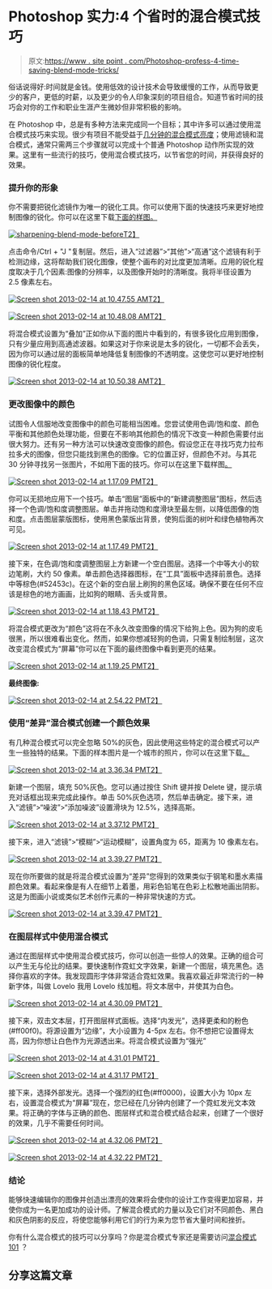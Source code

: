 # Photoshop 实力:4 个省时的混合模式技巧

> 原文:[https://www . site point . com/Photoshop-profess-4-time-saving-blend-mode-tricks/](https://www.sitepoint.com/photoshop-prowess-4-time-saving-blend-mode-tricks/)

俗话说得好:时间就是金钱。使用低效的设计技术会导致缓慢的工作，从而导致更少的客户，更低的时薪，以及更少的令人印象深刻的项目组合。知道节省时间的技巧会对你的工作和职业生涯产生微妙但非常积极的影响。

在 Photoshop 中，总是有多种方法来完成同一个目标；其中许多可以通过使用混合模式技巧来实现。很少有项目不能受益于[几分钟的混合模式亮度](https://www.sitepoint.com/the-essential-guide-to-blend-modes-in-photoshop/ "The Essential Guide to Blend Modes in Photoshop")；使用滤镜和混合模式，通常只需两三个步骤就可以完成十个普通 Photoshop 动作所实现的效果。这里有一些流行的技巧，使用混合模式技巧，以节省您的时间，并获得良好的效果。

### 提升你的形象

你不需要把锐化滤镜作为唯一的锐化工具。你可以使用下面的快速技巧来更好地控制图像的锐化。你可以在这里下载[下面的样图。](http://www.sxc.hu/browse.phtml?f=download&id=1400472)

[![sharpening-blend-mode-before](../Images/d22b5947983b9a599b22049e0234e7e8.png)T2】](https://www.sitepoint.com/wp-content/uploads/2013/02/sharpening-blend-mode-before.jpg)

点击命令/Ctrl + "J "复制层。然后，进入“过滤器”>“其他”>“高通”这个滤镜有利于检测边缘，这将帮助我们锐化图像，使整个画布的对比度更加清晰。应用的锐化程度取决于几个因素:图像的分辨率，以及图像开始时的清晰度。我将半径设置为 2.5 像素左右。

[![Screen shot 2013-02-14 at 10.47.55 AM](../Images/c34cbf146554ca34cc58080bf485dcff.png)T2】](https://www.sitepoint.com/wp-content/uploads/2013/02/Screen-shot-2013-02-14-at-10.47.55-AM.png)

[![Screen shot 2013-02-14 at 10.48.08 AM](../Images/a91c747f92f6cee2880564149f93c4c8.png)T2】](https://www.sitepoint.com/wp-content/uploads/2013/02/Screen-shot-2013-02-14-at-10.48.08-AM.png)

将混合模式设置为“叠加”正如你从下面的图片中看到的，有很多锐化应用到图像，只有少量应用到高通滤波器。如果这对于你来说是太多的锐化，一切都不会丢失，因为你可以通过层的面板简单地降低复制图像的不透明度。这使您可以更好地控制图像的锐化程度。

[![Screen shot 2013-02-14 at 10.50.38 AM](../Images/80d72e2e122a643b01d6ddf626cf57fc.png)T2】](https://www.sitepoint.com/wp-content/uploads/2013/02/Screen-shot-2013-02-14-at-10.50.38-AM.png)

### 更改图像中的颜色

试图令人信服地改变图像中的颜色可能相当困难。您尝试使用色调/饱和度、颜色平衡和其他颜色处理功能，但要在不影响其他颜色的情况下改变一种颜色需要付出很大努力。还有另一种方法可以快速改变图像的颜色。假设您正在寻找巧克力拉布拉多犬的图像，但您只能找到黑色的图像。它的位置正好，但颜色不对。与其花 30 分钟寻找另一张图片，不如用下面的技巧。你可以在这里下载样图[。](http://www.sxc.hu/browse.phtml?f=download&id=1357711)

[![Screen shot 2013-02-14 at 1.17.09 PM](../Images/280cf1fe18982c2340fdee75f40faed6.png)T2】](https://www.sitepoint.com/wp-content/uploads/2013/02/Screen-shot-2013-02-14-at-1.17.09-PM.png)

你可以无损地应用下一个技巧。单击“图层”面板中的“新建调整图层”图标，然后选择一个色调/饱和度调整图层。单击并拖动饱和度滑块至最左侧，以降低图像的饱和度。点击图层蒙版图标，使用黑色蒙版出背景，使狗后面的树叶和绿色植物再次可见。

[![Screen shot 2013-02-14 at 1.17.49 PM](../Images/f359a551451392a355b8636301e036ae.png)T2】](https://www.sitepoint.com/wp-content/uploads/2013/02/Screen-shot-2013-02-14-at-1.17.49-PM.png)

接下来，在色调/饱和度调整图层上方新建一个空白图层。选择一个中等大小的软边笔刷，大约 50 像素。单击颜色选择器图标，在“工具”面板中选择前景色。选择中等棕色(#52453c)。在这个新的空白层上刷狗的黑色区域。确保不要在任何不应该是棕色的地方画画，比如狗的眼睛、舌头或背景。

[![Screen shot 2013-02-14 at 1.18.43 PM](../Images/8ab5a8a16e08f288f60d503837ce6aa4.png)T2】](https://www.sitepoint.com/wp-content/uploads/2013/02/Screen-shot-2013-02-14-at-1.18.43-PM.png)

将混合模式更改为“颜色”这将在不永久改变图像的情况下给狗上色。因为狗的皮毛很黑，所以很难看出变化。然而，如果你想减轻狗的色调，只需复制绘制层，这次改变混合模式为“屏幕”你可以在下面的最终图像中看到更亮的结果。

[![Screen shot 2013-02-14 at 1.19.25 PM](../Images/1c7a783eff77a4348f0ab6c3ca366e95.png)T2】](https://www.sitepoint.com/wp-content/uploads/2013/02/Screen-shot-2013-02-14-at-1.19.25-PM.png)

**最终图像:**

[![Screen shot 2013-02-14 at 2.54.22 PM](../Images/4acf1574e5373244192e2c4056eb73d1.png)T2】](https://www.sitepoint.com/wp-content/uploads/2013/02/Screen-shot-2013-02-14-at-2.54.22-PM.png)

### 使用“差异”混合模式创建一个颜色效果

有几种混合模式可以完全忽略 50%的灰色，因此使用这些特定的混合模式可以产生一些独特的结果。下面的样本图片是一个城市的照片，你可以在这里下载[。](http://www.sxc.hu/browse.phtml?f=download&id=1340309)

[![Screen shot 2013-02-14 at 3.36.34 PM](../Images/9bc57e53ae3a56958e7bddf12594cbaf.png)T2】](https://www.sitepoint.com/wp-content/uploads/2013/02/Screen-shot-2013-02-14-at-3.36.34-PM.png)

新建一个图层，填充 50%灰色。您可以通过按住 Shift 键并按 Delete 键，提示填充对话框出现来完成此操作。单击 50%灰色选项，然后单击确定。接下来，进入“滤镜”>“噪波”>“添加噪波”设置滑块为 12.5%，选择高斯。

[![Screen shot 2013-02-14 at 3.37.12 PM](../Images/c2d749c94d7d2a9e46d152c3d299d7ba.png)T2】](https://www.sitepoint.com/wp-content/uploads/2013/02/Screen-shot-2013-02-14-at-3.37.12-PM.png)

接下来，进入“滤镜”>“模糊”>“运动模糊”，设置角度为 65，距离为 10 像素左右。

[![Screen shot 2013-02-14 at 3.39.27 PM](../Images/e729bab9aa292f97a68fcc91ae809d80.png)T2】](https://www.sitepoint.com/wp-content/uploads/2013/02/Screen-shot-2013-02-14-at-3.39.27-PM.png)

现在你所要做的就是将混合模式设置为“差异”您得到的效果类似于钢笔和墨水素描颜色效果。看起来像是有人在细节上着墨，用彩色铅笔在色彩上松散地画出阴影。这是为图画小说或类似艺术创作元素的一种非常快速的方式。

[![Screen shot 2013-02-14 at 3.39.47 PM](../Images/cfcfd5ee3beb49b583103fd07cc9b1ab.png)T2】](https://www.sitepoint.com/wp-content/uploads/2013/02/Screen-shot-2013-02-14-at-3.39.47-PM.png)

### 在图层样式中使用混合模式

通过在图层样式中使用混合模式技巧，你可以创造一些惊人的效果。正确的组合可以产生无与伦比的结果。要快速制作霓虹文字效果，新建一个图层，填充黑色。选择你喜欢的字体。我发现圆形字体非常适合霓虹效果。我喜欢最近非常流行的一种新字体，叫做 Lovelo 我用 Lovelo 线加粗。将文本居中，并使其为白色。

[![Screen shot 2013-02-14 at 4.30.09 PM](../Images/bf187c74d331c0d5552974f868742f68.png)T2】](https://www.sitepoint.com/wp-content/uploads/2013/02/Screen-shot-2013-02-14-at-4.30.09-PM.png)

接下来，双击文本层，打开图层样式面板。选择“内发光”，选择更柔和的粉色(#ff00f0)。将源设置为“边缘”，大小设置为 4-5px 左右。你不想把它设置得太高，因为你想让白色作为光源透出来。将混合模式设置为“强光”

[![Screen shot 2013-02-14 at 4.31.01 PM](../Images/4d93ffe4f11a846fbc62f0bc3291a696.png)T2】](https://www.sitepoint.com/wp-content/uploads/2013/02/Screen-shot-2013-02-14-at-4.31.01-PM.png)

[![Screen shot 2013-02-14 at 4.31.17 PM](../Images/889d28241828bb695e74f08a1d56b62b.png)T2】](https://www.sitepoint.com/wp-content/uploads/2013/02/Screen-shot-2013-02-14-at-4.31.17-PM.png)

接下来，选择外部发光。选择一个强烈的红色(#ff0000)，设置大小为 10px 左右，设置混合模式为“屏幕”现在，您已经在几分钟内创建了一个霓虹发光文本效果。将正确的字体与正确的颜色、图层样式和混合模式结合起来，创建了一个很好的效果，几乎不需要任何时间。

[![Screen shot 2013-02-14 at 4.32.06 PM](../Images/d1436ffd9c166865bb71a46537d278f3.png)T2】](https://www.sitepoint.com/wp-content/uploads/2013/02/Screen-shot-2013-02-14-at-4.32.06-PM.png)

[![Screen shot 2013-02-14 at 4.32.22 PM](../Images/970e81fed691316e4633b7c9e70e5b9a.png)T2】](https://www.sitepoint.com/wp-content/uploads/2013/02/Screen-shot-2013-02-14-at-4.32.22-PM.png)

### 结论

能够快速编辑你的图像并创造出漂亮的效果将会使你的设计工作变得更加容易，并使你成为一名更加成功的设计师。了解混合模式的力量以及它们对不同颜色、黑白和灰色阴影的反应，将使您能够利用它们的行为来为您节省大量时间和挫折。

你有什么混合模式的技巧可以分享吗？你是混合模式专家还是需要访问[混合模式 101](https://www.sitepoint.com/the-essential-guide-to-blend-modes-in-photoshop/ "The Essential Guide to Blend Modes in Photoshop") ？

## 分享这篇文章